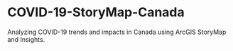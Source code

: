 # COVID-19-StoryMap-Canada
Analyzing COVID-19 trends and impacts in Canada using ArcGIS StoryMap and Insights.
